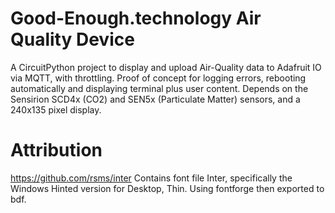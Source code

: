 # Good-Enough.technology Air Quality Device
A CircuitPython project to display and upload Air-Quality data to Adafruit IO via MQTT, with throttling.
Proof of concept for logging errors, rebooting automatically and displaying terminal plus user content.
Depends on the Sensirion SCD4x (CO2) and SEN5x (Particulate Matter) sensors, and a 240x135 pixel display.

# Attribution
https://github.com/rsms/inter
Contains font file Inter, specifically the Windows Hinted version for Desktop, Thin. Using fontforge then exported to bdf.